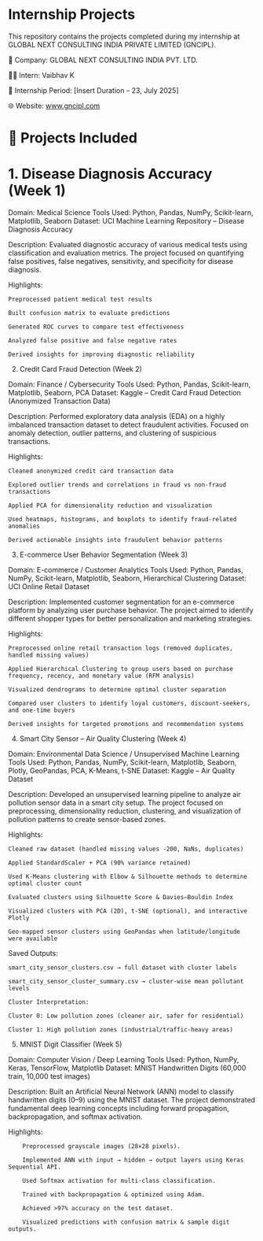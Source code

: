 # Internship Projects

This repository contains the projects completed during my internship at GLOBAL NEXT CONSULTING INDIA PRIVATE LIMITED (GNCIPL).

🏢 Company: GLOBAL NEXT CONSULTING INDIA PVT. LTD.

🧑‍💻 Intern: Vaibhav K

📅 Internship Period: [Insert Duration – 23, July 2025]

🌐 Website: www.gncipl.com

# 📁 Projects Included
# 1. Disease Diagnosis Accuracy (Week 1)

Domain: Medical Science
Tools Used: Python, Pandas, NumPy, Scikit-learn, Matplotlib, Seaborn
Dataset: UCI Machine Learning Repository – Disease Diagnosis Accuracy

Description:
Evaluated diagnostic accuracy of various medical tests using classification and evaluation metrics. The project focused on quantifying false positives, false negatives, sensitivity, and specificity for disease diagnosis.

Highlights:

    Preprocessed patient medical test results
    
    Built confusion matrix to evaluate predictions
    
    Generated ROC curves to compare test effectiveness
    
    Analyzed false positive and false negative rates
    
    Derived insights for improving diagnostic reliability

2. Credit Card Fraud Detection (Week 2)

Domain: Finance / Cybersecurity
Tools Used: Python, Pandas, Scikit-learn, Matplotlib, Seaborn, PCA
Dataset: Kaggle – Credit Card Fraud Detection (Anonymized Transaction Data)

Description:
Performed exploratory data analysis (EDA) on a highly imbalanced transaction dataset to detect fraudulent activities. Focused on anomaly detection, outlier patterns, and clustering of suspicious transactions.

Highlights:

    Cleaned anonymized credit card transaction data
    
    Explored outlier trends and correlations in fraud vs non-fraud transactions
    
    Applied PCA for dimensionality reduction and visualization
    
    Used heatmaps, histograms, and boxplots to identify fraud-related anomalies
    
    Derived actionable insights into fraudulent behavior patterns

3. E-commerce User Behavior Segmentation (Week 3)

Domain: E-commerce / Customer Analytics
Tools Used: Python, Pandas, NumPy, Scikit-learn, Matplotlib, Seaborn, Hierarchical Clustering
Dataset: UCI Online Retail Dataset

Description:
Implemented customer segmentation for an e-commerce platform by analyzing user purchase behavior. The project aimed to identify different shopper types for better personalization and marketing strategies.

Highlights:

    Preprocessed online retail transaction logs (removed duplicates, handled missing values)
    
    Applied Hierarchical Clustering to group users based on purchase frequency, recency, and monetary value (RFM analysis)
    
    Visualized dendrograms to determine optimal cluster separation
    
    Compared user clusters to identify loyal customers, discount-seekers, and one-time buyers
    
    Derived insights for targeted promotions and recommendation systems

4. Smart City Sensor – Air Quality Clustering (Week 4)

Domain: Environmental Data Science / Unsupervised Machine Learning
Tools Used: Python, Pandas, NumPy, Scikit-learn, Matplotlib, Seaborn, Plotly, GeoPandas, PCA, K-Means, t-SNE
Dataset: Kaggle – Air Quality Dataset

Description:
Developed an unsupervised learning pipeline to analyze air pollution sensor data in a smart city setup. The project focused on preprocessing, dimensionality reduction, clustering, and visualization of pollution patterns to create sensor-based zones.

Highlights:

    Cleaned raw dataset (handled missing values -200, NaNs, duplicates)
    
    Applied StandardScaler + PCA (90% variance retained)
    
    Used K-Means clustering with Elbow & Silhouette methods to determine optimal cluster count
    
    Evaluated clusters using Silhouette Score & Davies–Bouldin Index
    
    Visualized clusters with PCA (2D), t-SNE (optional), and interactive Plotly
    
    Geo-mapped sensor clusters using GeoPandas when latitude/longitude were available

  Saved Outputs:

    smart_city_sensor_clusters.csv → full dataset with cluster labels
    
    smart_city_sensor_cluster_summary.csv → cluster-wise mean pollutant levels
    
    Cluster Interpretation:
    
    Cluster 0: Low pollution zones (cleaner air, safer for residential)
    
    Cluster 1: High pollution zones (industrial/traffic-heavy areas)

5. MNIST Digit Classifier (Week 5)

Domain: Computer Vision / Deep Learning
Tools Used: Python, NumPy, Keras, TensorFlow, Matplotlib
Dataset: MNIST Handwritten Digits (60,000 train, 10,000 test images)

Description:
Built an Artificial Neural Network (ANN) model to classify handwritten digits (0–9) using the MNIST dataset. The project demonstrated fundamental deep learning concepts including forward propagation, backpropagation, and softmax activation.

Highlights:

        Preprocessed grayscale images (28×28 pixels).
        
        Implemented ANN with input → hidden → output layers using Keras Sequential API.
        
        Used Softmax activation for multi-class classification.
        
        Trained with backpropagation & optimized using Adam.
        
        Achieved >97% accuracy on the test dataset.
        
        Visualized predictions with confusion matrix & sample digit outputs.
